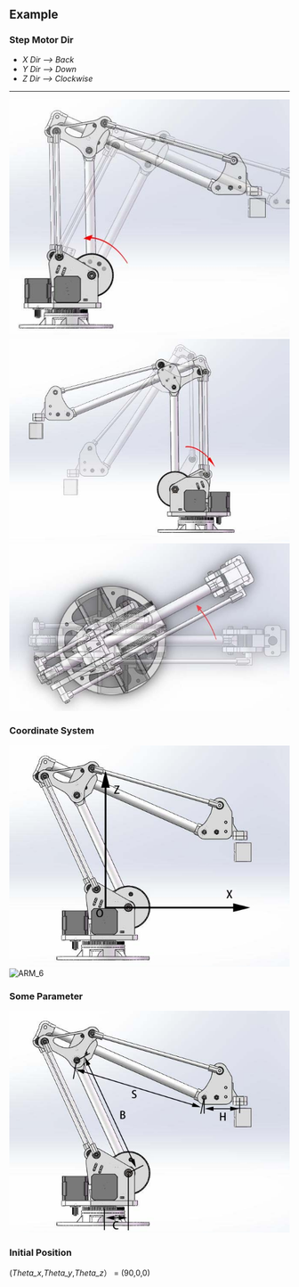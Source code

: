 ##  Example

### Step Motor Dir
* *X Dir --> Back*
* *Y Dir --> Down*
* *Z Dir --> Clockwise*
******
![ARM_1](https://github.com/GreatCong/ARM_CNC_F4/blob/STM32F4/STM32F4/Tutorial/img/ARM_1.jpg)
![ARM_2](https://github.com/GreatCong/ARM_CNC_F4/blob/STM32F4/STM32F4/Tutorial/img/ARM_2.jpg)
![ARM_3](https://github.com/GreatCong/ARM_CNC_F4/blob/STM32F4/STM32F4/Tutorial/img/ARM_3.jpg)

### Coordinate System
![ARM_5](https://github.com/GreatCong/ARM_CNC_F4/blob/STM32F4/STM32F4/Tutorial/img/ARM_5.jpg)
![ARM_6](https://github.com/GreatCong/ARM_CNC_F4/blob/STM32F4/STM32F4/Tutorial/img/ARM_6jpg)

### Some Parameter
![ARM_4](https://github.com/GreatCong/ARM_CNC_F4/blob/STM32F4/STM32F4/Tutorial/img/ARM_4.jpg)

### Initial Position
(*Theta_x*,*Theta_y*,*Theta_z*） = (90,0,0)


